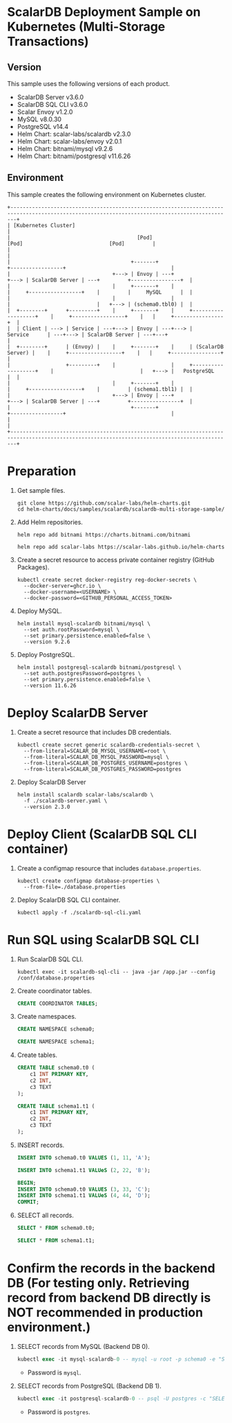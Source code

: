 # ScalarDB Deployment Sample on Kubernetes (Multi-Storage Transactions)

## Version

This sample uses the following versions of each product.

* ScalarDB Server v3.6.0
* ScalarDB SQL CLI v3.6.0
* Scalar Envoy v1.2.0
* MySQL v8.0.30
* PostgreSQL v14.4
* Helm Chart: scalar-labs/scalardb v2.3.0
* Helm Chart: scalar-labs/envoy v2.0.1
* Helm Chart: bitnami/mysql v9.2.6
* Helm Chart: bitnami/postgresql v11.6.26

## Environment

This sample creates the following environment on Kubernetes cluster.

```
+----------------------------------------------------------------------------------------------------------------------------------------------+
| [Kubernetes Cluster]                                                                                                                         |
|                                         [Pod]                                                 [Pod]                            [Pod]         |
|                                                                                                                                              |
|                                       +-------+                                         +-----------------+                                  |
|                                 +---> | Envoy | ---+                              +---> | ScalarDB Server | ---+         +----------------+  |
|                                 |     +-------+    |                              |     +-----------------+    |         |     MySQL      |  |
|                                 |                  |                              |                            |   +---> | (schema0.tbl0) |  |
|  +--------+      +---------+    |     +-------+    |     +-------------------+    |     +-----------------+    |   |     +----------------+  |
|  | Client | ---> | Service | ---+---> | Envoy | ---+---> |      Service      | ---+---> | ScalarDB Server | ---+---+                         |
|  +--------+      | (Envoy) |    |     +-------+    |     | (ScalarDB Server) |    |     +-----------------+    |   |     +----------------+  |
|                  +---------+    |                  |     +-------------------+    |                            |   +---> |   PostgreSQL   |  |
|                                 |     +-------+    |                              |     +-----------------+    |         | (schema1.tbl1) |  |
|                                 +---> | Envoy | ---+                              +---> | ScalarDB Server | ---+         +----------------+  |
|                                       +-------+                                         +-----------------+                                  |
|                                                                                                                                              |
+----------------------------------------------------------------------------------------------------------------------------------------------+
```

# Preparation

1. Get sample files.

   ```console
   git clone https://github.com/scalar-labs/helm-charts.git
   cd helm-charts/docs/samples/scalardb/scalardb-multi-storage-sample/
   ```

1. Add Helm repositories.

   ```console
   helm repo add bitnami https://charts.bitnami.com/bitnami
   ```

   ```console
   helm repo add scalar-labs https://scalar-labs.github.io/helm-charts
   ```

1. Create a secret resource to access private container registry (GitHub Packages).

   ```console
   kubectl create secret docker-registry reg-docker-secrets \
     --docker-server=ghcr.io \
     --docker-username=<USERNAME> \
     --docker-password=<GITHUB_PERSONAL_ACCESS_TOKEN>
   ```

1. Deploy MySQL.

   ```console
   helm install mysql-scalardb bitnami/mysql \
     --set auth.rootPassword=mysql \
     --set primary.persistence.enabled=false \
     --version 9.2.6
   ```

1. Deploy PostgreSQL.

   ```console
   helm install postgresql-scalardb bitnami/postgresql \
     --set auth.postgresPassword=postgres \
     --set primary.persistence.enabled=false \
     --version 11.6.26
   ```

# Deploy ScalarDB Server

1. Create a secret resource that includes DB credentials.

   ```console
   kubectl create secret generic scalardb-credentials-secret \
     --from-literal=SCALAR_DB_MYSQL_USERNAME=root \
     --from-literal=SCALAR_DB_MYSQL_PASSWORD=mysql \
     --from-literal=SCALAR_DB_POSTGRES_USERNAME=postgres \
     --from-literal=SCALAR_DB_POSTGRES_PASSWORD=postgres
   ```

1. Deploy ScalarDB Server

   ```console
   helm install scalardb scalar-labs/scalardb \
     -f ./scalardb-server.yaml \
     --version 2.3.0
   ```

# Deploy Client (ScalarDB SQL CLI container)

1. Create a configmap resource that includes `database.properties`.

   ```console
   kubectl create configmap database-properties \
     --from-file=./database.properties
   ```

1. Deploy ScalarDB SQL CLI container.

   ```console
   kubectl apply -f ./scalardb-sql-cli.yaml
   ```

# Run SQL using ScalarDB SQL CLI

1. Run ScalarDB SQL CLI.

   ```console
   kubectl exec -it scalardb-sql-cli -- java -jar /app.jar --config /conf/database.properties
   ```

1. Create coordinator tables.
   ```sql
   CREATE COORDINATOR TABLES;
   ```

1. Create namespaces.
   ```sql
   CREATE NAMESPACE schema0;
   ```

   ```sql
   CREATE NAMESPACE schema1;
   ```

1. Create tables.

   ```sql
   CREATE TABLE schema0.t0 (
       c1 INT PRIMARY KEY,
       c2 INT,
       c3 TEXT
   );
   ```

   ```sql
   CREATE TABLE schema1.t1 (
       c1 INT PRIMARY KEY,
       c2 INT,
       c3 TEXT
   );
   ```

1. INSERT records.

   ```sql
   INSERT INTO schema0.t0 VALUES (1, 11, 'A');
   ```

   ```sql
   INSERT INTO schema1.t1 VALUeS (2, 22, 'B');
   ```

   ```sql
   BEGIN;
   INSERT INTO schema0.t0 VALUES (3, 33, 'C');
   INSERT INTO schema1.t1 VALUeS (4, 44, 'D');
   COMMIT;
   ```

1. SELECT all records.

   ```sql
   SELECT * FROM schema0.t0;
   ```

   ```sql
   SELECT * FROM schema1.t1;
   ```

# Confirm the records in the backend DB (For testing only. Retrieving record from backend DB directly is NOT recommended in production environment.)

1. SELECT records from MySQL (Backend DB 0).

   ```sql
   kubectl exec -it mysql-scalardb-0 -- mysql -u root -p schema0 -e "SELECT c1, c2, c3, tx_id FROM t0"
   ```

   * Password is `mysql`.

1. SELECT records from PostgreSQL (Backend DB 1).

   ```sql
   kubectl exec -it postgresql-scalardb-0 -- psql -U postgres -c "SELECT c1, c2, c3, tx_id FROM schema1.t1"
   ```
   
   * Password is `postgres`.
